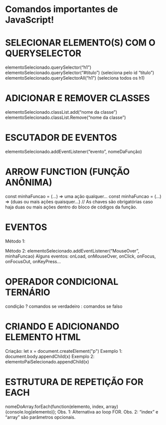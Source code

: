 # Comandos importantes de JavaScript!

# SELECIONAR ELEMENTO(S) COM O QUERYSELECTOR
  elementoSelecionado.querySelector(“h1”)   
  elementoSelecionado.querySelector(“#titulo”) (seleciona pelo id “titulo”)
  elementoSelecionado.querySelectorAll(“h1”)  (seleciona todos os h1)


# ADICIONAR E REMOVER CLASSES
  elementoSelecionado.classList.add(“nome da classe”)
  elementoSelecionado.classList.Remove(“nome da classe”)


# ESCUTADOR DE EVENTOS
  elementoSelecionado.addEventListener(“evento”, nomeDaFunção)


# ARROW FUNCTION (FUNÇÃO ANÔNIMA)
  const minhaFuncao = (...) =>  uma ação qualquer…
  const minhaFuncao = (...) =>  {duas ou mais ações quaisquer…}
  // As chaves são obrigatórias caso haja duas ou mais ações dentro do bloco de códigos da função.


# EVENTOS
  Método 1: <p onMouseOver = “minhaFuncao()”></p>
  Método 2:  elementoSelecionado.addEventListener(“MouseOver”, minhaFuncao)
  Alguns eventos: onLoad, onMouseOver, onClick, onFocus, onFocusOut, onKeyPress… 


# OPERADOR CONDICIONAL TERNÁRIO
  condição ? comandos se verdadeiro : comandos se falso


# CRIANDO E ADICIONANDO ELEMENTO HTML
  Criação: let x = document.createElement("p")
  Exemplo 1: document.body.appendChild(x)
  Exemplo 2: elementoPaiSelecionado.appendChild(x)


# ESTRUTURA DE REPETIÇÃO FOR EACH
  nomeDoArray.forEach(function(elemento, index, array){console.log(elemento)};
  Obs. 1: Alternativa ao loop FOR.
  Obs. 2: “index” e “array” são parâmetros opcionais.
